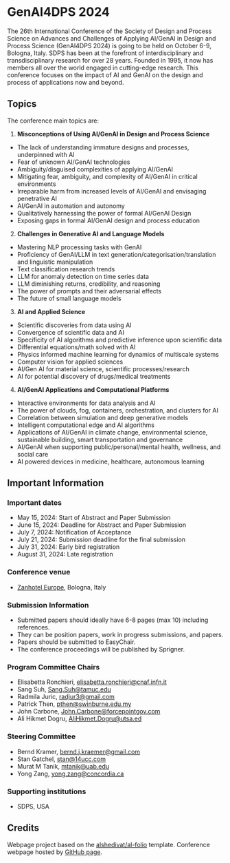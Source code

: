 # GenAI4DPS 2024

The 26th International Conference of the Society of Design and Process Science on Advances and Challenges of Applying AI/GenAI in Design and Process Science (GenAI4DPS 2024) is going to be held on October 6-9, Bologna, Italy. SDPS has been at the forefront of interdisciplinary and transdisciplinary research for over 28 years. Founded in 1995, it now has members all over the world engaged in cutting-edge research.  This conference focuses on the impact of AI and GenAI on the design and process of applications now and beyond.



## Topics

The conference main topics are:

1. **Misconceptions of Using AI/GenAI in Design and Process Science**
- The lack of understanding immature designs and processes, underpinned with AI
- Fear of unknown AI/GenAI technologies
- Ambiguity/disguised complexities of applying AI/GenAI
- Mitigating fear, ambiguity, and complexity of AI/GenAI in critical environments
- Irreparable harm from increased levels of AI/GenAI and envisaging penetrative AI
- AI/GenAI in automation and autonomy
- Qualitatively harnessing the power of formal AI/GenAI Design
- Exposing gaps in formal AI/GenAI design and process education

2. **Challenges in Generative AI and Language Models**
- Mastering NLP processing tasks with GenAI
- Proficiency of GenAI/LLM in text generation/categorisation/translation and linguistic manipulation
- Text classification research trends
- LLM for anomaly detection on time series data
- LLM diminishing returns, credibility, and reasoning
- The power of prompts and their adversarial effects
- The future of small language models

3. **AI and Applied Science**
- Scientific discoveries from data using AI
- Convergence of scientific data and AI
- Specificity of AI algorithms and predictive inference upon scientific data
- Differential equations/math solved with AI
- Physics informed machine learning for dynamics of multiscale systems
- Computer vision for applied sciences
- AI/Gen AI for material science, scientific processes/research
- AI for potential discovery of drugs/medical treatments

4. **AI/GenAI Applications and Computational Platforms**
- Interactive environments for data analysis and AI
- The power of clouds, fog, containers, orchestration, and clusters for AI
- Correlation between simulation and deep generative models
- Intelligent computational edge and AI algorithms
- Applications of AI/GenAI in climate change, environmental science, sustainable building, smart transportation and governance
- AI/GenAI when supporting public/personal/mental health, wellness, and social care
- AI powered devices in medicine, healthcare, autonomous learning

## Important Information

### Important dates

- May 15, 2024: Start of Abstract and Paper Submission
- June 15, 2024: Deadline for Abstract and Paper Submission
- July 7, 2024: Notification of Acceptance
- July 21, 2024: Submission deadline for the final submission
- July 31, 2024: Early bird registration
- August 31, 2024: Late registration

### Conference venue

- [Zanhotel Europe](https://www.zanhotel.it/hotel-europa-bologna), Bologna, Italy

### Submission Information

- Submitted papers should ideally have 6-8 pages (max 10) including references.
- They can be position papers, work in progress submissions, and papers.
- Papers should be submitted to EasyChair.
- The conference proceedings will be published by Sprigner.

### Program Committee Chairs

- Elisabetta Ronchieri, elisabetta.ronchieri@cnaf.infn.it
- Sang Suh, Sang.Suh@tamuc.edu
- Radmila Juric, radjur3@gmail.com
- Patrick Then, pthen@swinburne.edu.my
- John Carbone, John.Carbone@forcepointgov.com
- Ali Hikmet Dogru, AliHikmet.Dogru@utsa.ed

### Steering Committee

- Bernd Kramer, bernd.j.kraemer@gmail.com
- Stan Gatchel, stan@14ucc.com
- Murat M Tanik, mtanik@uab.edu
- Yong Zang, yong.zang@concordia.ca

### Supporting institutions

- SDPS, USA

## Credits

Webpage project based on the [alshedivat/al-folio](https://github.com/alshedivat/al-folio) template.
Conference webpage hosted by [GitHub page](https://pages.github.com).


